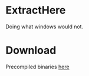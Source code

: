 # ExtractHere
Doing what windows would not.

# Download

Precompiled binaries [here](blob:https://github.com/8bd3d60e-f859-44a6-a8b6-1a10c4c4a027)
